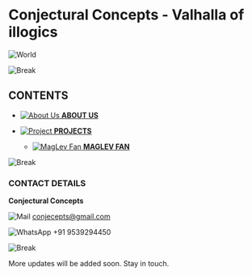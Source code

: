 # Conjectural Concepts - Valhalla of illogics

![World](http://www.pngmart.com/files/4/Technology-PNG-Image.png)

![Break](https://raw.githubusercontent.com/ameenkb/ameenkb.github.io/master/Images/Blank.png)

## CONTENTS

- [![About Us](https://cdn2.iconfinder.com/data/icons/circle-icons-1/64/profle-24.png)  **ABOUT US**](aboutus)

- [![Project](https://cdn2.iconfinder.com/data/icons/circle-icons-1/64/compose-24.png)  **PROJECTS**](project)
  
  - [![MagLev Fan](https://cdn2.iconfinder.com/data/icons/circle-icons-1/64/bikewheel-24.png)  **MAGLEV FAN**](maglev)
  
![Break](https://raw.githubusercontent.com/ameenkb/ameenkb.github.io/master/Images/Blank.png)


### CONTACT DETAILS

**Conjectural Concepts**

![Mail](https://cdn4.iconfinder.com/data/icons/miu-gloss-social/60/mail-24.png) conjecepts@gmail.com

![WhatsApp](https://cdn4.iconfinder.com/data/icons/miu-gloss-social/60/whatsapp-24.png) +91 9539294450

![Break](https://raw.githubusercontent.com/ameenkb/ameenkb.github.io/master/Images/Blank.png)

More updates will be added soon. Stay in touch.


